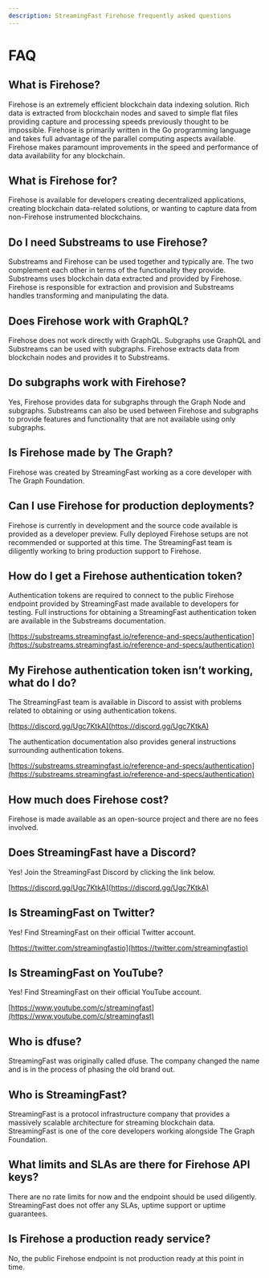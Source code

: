 ```yaml
---
description: StreamingFast Firehose frequently asked questions
---
```


# FAQ

## **What is Firehose?**

Firehose is an extremely efficient blockchain data indexing solution. Rich data is extracted from blockchain nodes and saved to simple flat files providing capture and processing speeds previously thought to be impossible. Firehose is primarily written in the Go programming language and takes full advantage of the parallel computing aspects available. Firehose makes paramount improvements in the speed and performance of data availability for any blockchain.

## **What is Firehose for?**

Firehose is available for developers creating decentralized applications, creating blockchain data-related solutions, or wanting to capture data from non-Firehose instrumented blockchains.

## **Do I need Substreams to use Firehose?**

Substreams and Firehose can be used together and typically are. The two complement each other in terms of the functionality they provide. Substreams uses blockchain data extracted and provided by Firehose. Firehose is responsible for extraction and provision and Substreams handles transforming and manipulating the data.

## **Does Firehose work with GraphQL?**

Firehose does not work directly with GraphQL. Subgraphs use GraphQL and Substreams can be used with subgraphs. Firehose extracts data from blockchain nodes and provides it to Substreams.

## **Do subgraphs work with Firehose?**

Yes, Firehose provides data for subgraphs through the Graph Node and subgraphs. Substreams can also be used between Firehose and subgraphs to provide features and functionality that are not available using only subgraphs.

## **Is Firehose made by The Graph?**

Firehose was created by StreamingFast working as a core developer with The Graph Foundation.&#x20;

## **Can I use Firehose for production deployments?**

Firehose is currently in development and the source code available is provided as a developer preview. Fully deployed Firehose setups are not recommended or supported at this time. The StreamingFast team is diligently working to bring production support to Firehose.

## **How do I get a Firehose authentication token?**

Authentication tokens are required to connect to the public Firehose endpoint provided by StreamingFast made available to developers for testing. Full instructions for obtaining a StreamingFast authentication token are available in the Substreams documentation.

[https://substreams.streamingfast.io/reference-and-specs/authentication](https://substreams.streamingfast.io/reference-and-specs/authentication)

## **My Firehose authentication token isn’t working, what do I do?**

The StreamingFast team is available in Discord to assist with problems related to obtaining or using authentication tokens.&#x20;

[https://discord.gg/Ugc7KtkA](https://discord.gg/Ugc7KtkA)

The authentication documentation also provides general instructions surrounding authentication tokens.

[https://substreams.streamingfast.io/reference-and-specs/authentication](https://substreams.streamingfast.io/reference-and-specs/authentication)

## **How much does Firehose cost?**

Firehose is made available as an open-source project and there are no fees involved.

## **Does StreamingFast have a Discord?**

Yes! Join the StreamingFast Discord by clicking the link below.

[https://discord.gg/Ugc7KtkA](https://discord.gg/Ugc7KtkA)

## **Is StreamingFast on Twitter?**

Yes! Find StreamingFast on their official Twitter account.

[https://twitter.com/streamingfastio](https://twitter.com/streamingfastio)

## **Is StreamingFast on YouTube?**

Yes! Find StreamingFast on their official YouTube account.

[https://www.youtube.com/c/streamingfast](https://www.youtube.com/c/streamingfast)

## **Who is dfuse?**

StreamingFast was originally called dfuse. The company changed the name and is in the process of phasing the old brand out.

## **Who is StreamingFast?**

StreamingFast is a protocol infrastructure company that provides a massively scalable architecture for streaming blockchain data. StreamingFast is one of the core developers working alongside The Graph Foundation.

## What limits and SLAs are there for Firehose API keys?

There are no rate limits for now and the endpoint should be used diligently. StreamingFast does not offer any SLAs, uptime support or uptime guarantees.

## Is Firehose a production ready service?

No, the public Firehose endpoint is not production ready at this point in time.

